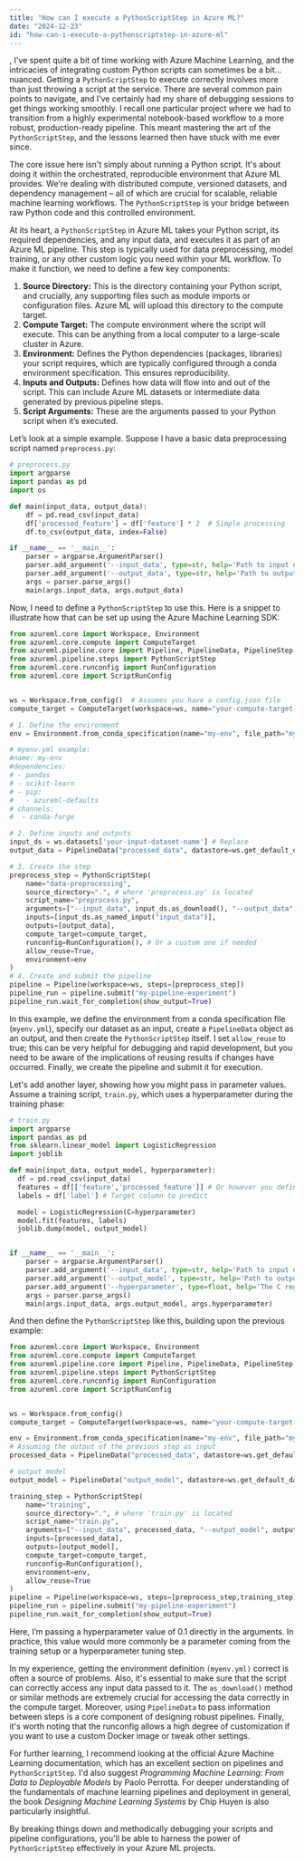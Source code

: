 ```yaml
---
title: "How can I execute a PythonScriptStep in Azure ML?"
date: "2024-12-23"
id: "how-can-i-execute-a-pythonscriptstep-in-azure-ml"
---
```


,  I've spent quite a bit of time working with Azure Machine Learning, and the intricacies of integrating custom Python scripts can sometimes be a bit... nuanced. Getting a `PythonScriptStep` to execute correctly involves more than just throwing a script at the service. There are several common pain points to navigate, and I’ve certainly had my share of debugging sessions to get things working smoothly. I recall one particular project where we had to transition from a highly experimental notebook-based workflow to a more robust, production-ready pipeline. This meant mastering the art of the `PythonScriptStep`, and the lessons learned then have stuck with me ever since.

The core issue here isn't simply about running a Python script. It's about doing it within the orchestrated, reproducible environment that Azure ML provides. We're dealing with distributed compute, versioned datasets, and dependency management – all of which are crucial for scalable, reliable machine learning workflows. The `PythonScriptStep` is your bridge between raw Python code and this controlled environment.

At its heart, a `PythonScriptStep` in Azure ML takes your Python script, its required dependencies, and any input data, and executes it as part of an Azure ML pipeline. This step is typically used for data preprocessing, model training, or any other custom logic you need within your ML workflow. To make it function, we need to define a few key components:

1.  **Source Directory:** This is the directory containing your Python script, and crucially, any supporting files such as module imports or configuration files. Azure ML will upload this directory to the compute target.
2.  **Compute Target:** The compute environment where the script will execute. This can be anything from a local computer to a large-scale cluster in Azure.
3.  **Environment:** Defines the Python dependencies (packages, libraries) your script requires, which are typically configured through a conda environment specification. This ensures reproducibility.
4.  **Inputs and Outputs:** Defines how data will flow into and out of the script. This can include Azure ML datasets or intermediate data generated by previous pipeline steps.
5.  **Script Arguments:** These are the arguments passed to your Python script when it’s executed.

Let’s look at a simple example. Suppose I have a basic data preprocessing script named `preprocess.py`:

```python
# preprocess.py
import argparse
import pandas as pd
import os

def main(input_data, output_data):
    df = pd.read_csv(input_data)
    df['processed_feature'] = df['feature'] * 2  # Simple processing
    df.to_csv(output_data, index=False)

if __name__ == '__main__':
    parser = argparse.ArgumentParser()
    parser.add_argument('--input_data', type=str, help='Path to input data.')
    parser.add_argument('--output_data', type=str, help='Path to output data.')
    args = parser.parse_args()
    main(args.input_data, args.output_data)

```

Now, I need to define a `PythonScriptStep` to use this. Here is a snippet to illustrate how that can be set up using the Azure Machine Learning SDK:

```python
from azureml.core import Workspace, Environment
from azureml.core.compute import ComputeTarget
from azureml.pipeline.core import Pipeline, PipelineData, PipelineStep
from azureml.pipeline.steps import PythonScriptStep
from azureml.core.runconfig import RunConfiguration
from azureml.core import ScriptRunConfig


ws = Workspace.from_config()  # Assumes you have a config.json file
compute_target = ComputeTarget(workspace=ws, name="your-compute-target-name") # Replace

# 1. Define the environment
env = Environment.from_conda_specification(name="my-env", file_path="myenv.yml")

# myenv.yml example:
#name: my-env
#dependencies:
# - pandas
# - scikit-learn
# - pip:
#   - azureml-defaults
# channels:
#  - conda-forge

# 2. Define inputs and outputs
input_ds = ws.datasets['your-input-dataset-name'] # Replace
output_data = PipelineData("processed_data", datastore=ws.get_default_datastore())

# 3. Create the step
preprocess_step = PythonScriptStep(
    name="data-preprocessing",
    source_directory=".", # where 'preprocess.py' is located
    script_name="preprocess.py",
    arguments=["--input_data", input_ds.as_download(), "--output_data", output_data],
    inputs=[input_ds.as_named_input("input_data")],
    outputs=[output_data],
    compute_target=compute_target,
    runconfig=RunConfiguration(), # Or a custom one if needed
    allow_reuse=True,
    environment=env
)
# 4. Create and submit the pipeline
pipeline = Pipeline(workspace=ws, steps=[preprocess_step])
pipeline_run = pipeline.submit("my-pipeline-experiment")
pipeline_run.wait_for_completion(show_output=True)

```

In this example, we define the environment from a conda specification file (`myenv.yml`), specify our dataset as an input, create a `PipelineData` object as an output, and then create the `PythonScriptStep` itself. I set `allow_reuse` to true; this can be very helpful for debugging and rapid development, but you need to be aware of the implications of reusing results if changes have occurred. Finally, we create the pipeline and submit it for execution.

Let's add another layer, showing how you might pass in parameter values. Assume a training script, `train.py`, which uses a hyperparameter during the training phase:

```python
# train.py
import argparse
import pandas as pd
from sklearn.linear_model import LogisticRegression
import joblib

def main(input_data, output_model, hyperparameter):
  df = pd.read_csv(input_data)
  features = df[['feature','processed_feature']] # Or however you define them in your script
  labels = df['label'] # Target column to predict

  model = LogisticRegression(C=hyperparameter)
  model.fit(features, labels)
  joblib.dump(model, output_model)


if __name__ == '__main__':
    parser = argparse.ArgumentParser()
    parser.add_argument('--input_data', type=str, help='Path to input data.')
    parser.add_argument('--output_model', type=str, help='Path to output model.')
    parser.add_argument('--hyperparameter', type=float, help='The C regularization parameter')
    args = parser.parse_args()
    main(args.input_data, args.output_model, args.hyperparameter)
```

And then define the `PythonScriptStep` like this, building upon the previous example:

```python
from azureml.core import Workspace, Environment
from azureml.core.compute import ComputeTarget
from azureml.pipeline.core import Pipeline, PipelineData, PipelineStep
from azureml.pipeline.steps import PythonScriptStep
from azureml.core.runconfig import RunConfiguration
from azureml.core import ScriptRunConfig


ws = Workspace.from_config()
compute_target = ComputeTarget(workspace=ws, name="your-compute-target-name") # Replace

env = Environment.from_conda_specification(name="my-env", file_path="myenv.yml")
# Assuming the output of the previous step as input
processed_data = PipelineData("processed_data", datastore=ws.get_default_datastore())

# output model
output_model = PipelineData("output_model", datastore=ws.get_default_datastore())

training_step = PythonScriptStep(
    name="training",
    source_directory=".", # where 'train.py' is located
    script_name="train.py",
    arguments=["--input_data", processed_data, "--output_model", output_model, "--hyperparameter", 0.1 ], # Pass a fixed value
    inputs=[processed_data],
    outputs=[output_model],
    compute_target=compute_target,
    runconfig=RunConfiguration(),
    environment=env,
    allow_reuse=True
)
pipeline = Pipeline(workspace=ws, steps=[preprocess_step,training_step]) #add training step
pipeline_run = pipeline.submit("my-pipeline-experiment")
pipeline_run.wait_for_completion(show_output=True)
```

Here, I’m passing a hyperparameter value of 0.1 directly in the arguments. In practice, this value would more commonly be a parameter coming from the training setup or a hyperparameter tuning step.

In my experience, getting the environment definition `(myenv.yml)` correct is often a source of problems. Also, it's essential to make sure that the script can correctly access any input data passed to it. The `as_download()` method or similar methods are extremely crucial for accessing the data correctly in the compute target. Moreover, using `PipelineData` to pass information between steps is a core component of designing robust pipelines. Finally, it's worth noting that the runconfig allows a high degree of customization if you want to use a custom Docker image or tweak other settings.

For further learning, I recommend looking at the official Azure Machine Learning documentation, which has an excellent section on pipelines and `PythonScriptStep`. I'd also suggest *Programming Machine Learning: From Data to Deployable Models* by Paolo Perrotta. For deeper understanding of the fundamentals of machine learning pipelines and deployment in general, the book *Designing Machine Learning Systems* by Chip Huyen is also particularly insightful.

By breaking things down and methodically debugging your scripts and pipeline configurations, you'll be able to harness the power of `PythonScriptStep` effectively in your Azure ML projects.
